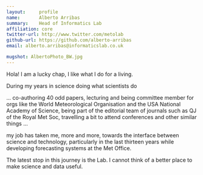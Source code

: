 ```yaml
---
layout:     profile
name:       Alberto Arribas
summary:    Head of Informatics Lab
affiliation: core
twitter-url: http://www.twitter.com/metolab
github-url: https://github.com/alberto-arribas
email: alberto.arribas@informaticslab.co.uk

mugshot: AlbertoPhoto_BW.jpg
---
```


Hola! I am a lucky chap, I like what I do for a living.

During my years in science doing what scientists do

... co-authoring 40 odd papers, lecturing and being committee member for orgs like the World Meteorological Organisation and the USA National Academy of Science, being part of the editorial team of journals such as QJ of the Royal Met Soc, travelling a bit to attend conferences and other similar things ...

 my job has taken me, more and more, towards the interface between science and technology, particularly in the last thirteen years while developing forecasting systems at the Met Office.

The latest stop in this journey is the Lab. I cannot think of a better place to make science and data useful.
